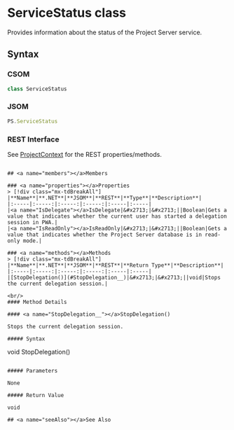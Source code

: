 [comment]: # (Name:ServiceStatus)
[comment]: # (Name:Microsoft.ProjectServer.ServiceStatus)
[comment]: # (Type:class)
[comment]: # (Status:Verified)

# <a name="name"></a>ServiceStatus class

<a name="description"></a>Provides information about the status of the Project Server service.

## <a name="syntax"></a>Syntax

### CSOM

```cs
class ServiceStatus 
```
### JSOM

```javascript
PS.ServiceStatus
```
### REST Interface

See [ProjectContext](ProjectContext.md) for the REST properties/methods.
```

## <a name="members"></a>Members

### <a name="properties"></a>Properties
> [!div class="mx-tdBreakAll"]
|**Name**|**.NET**|**JSOM**|**REST**|**Type**|**Description**|
|:-----|:-----:|:-----:|:-----:|:-----|:-----|
|<a name="IsDelegate"></a>IsDelegate|&#x2713;|&#x2713;||Boolean|Gets a value that indicates whether the current user has started a delegation session in PWA.|
|<a name="IsReadOnly"></a>IsReadOnly|&#x2713;|&#x2713;||Boolean|Gets a value that indicates whether the Project Server database is in read-only mode.|

### <a name="methods"></a>Methods
> [!div class="mx-tdBreakAll"]
|**Name**|**.NET**|**JSOM**|**REST**|**Return Type**|**Description**|
|:-----|:-----:|:-----:|:-----:|:-----|:-----|
|[StopDelegation()](#StopDelegation__)|&#x2713;|&#x2713;||void|Stops the current delegation session.|

<br/>
#### Method Details

#### <a name="StopDelegation__"></a>StopDelegation()
 
Stops the current delegation session.

##### Syntax

```
void StopDelegation()
```

##### Parameters

None

##### Return Value

void

## <a name="seeAlso"></a>See Also

